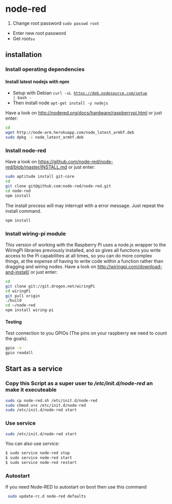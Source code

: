 # node-red

1. Change root password <code>sudo passwd root</code>
- Enter new root password
- Get root<code>su</code>

## installation

### Install operating dependencies

#### Install latest nodejs with npm

- Setup with Debian <code>curl -sL https://deb.nodesource.com/setup | bash -</code>
- Then install node <code>apt-get install -y nodejs</code>


Have a look on http://nodered.org/docs/hardware/raspberrypi.html or just enter:
```bash
cd
wget http://node-arm.herokuapp.com/node_latest_armhf.deb
sudo dpkg -i node_latest_armhf.deb
```
### Install node-red

Have a look on https://github.com/node-red/node-red/blob/master/INSTALL.md or just enter:
```bash
sudo aptitude install git-core
cd
git clone git@github.com:node-red/node-red.git
cd node-red
npm install
```

The install process will may interrupt with a error message.
Just repeat the install command.
```bash
npm install
```

### Install wiring-pi module
This version of working with the Raspberry Pi uses a node.js wrapper to the WiringPi libraries previously installed, and so gives all functions you write access to the Pi capabilities at all times, so you can do more complex things, at the expense of having to write code within a function rather than dragging and wiring nodes.
Have a look on http://wiringpi.com/download-and-install/ or just enter:

```bash
cd
git clone git://git.drogon.net/wiringPi
cd wiringPi
git pull origin
./build
cd ~/node-red
npm install wiring-pi
```

#### Testing
Test connection to you GPIOs (The pins on your raspberry we need to count the goals).
```bash
gpio -v
gpio readall
```

## Start as a service
### Copy this Script as a super user to _/etc/init.d/node-red_ an make it executeable

```bash
sudo cp node-red.sh /etc/init.d/node-red
sudo chmod u+x /etc/init.d/node-red
sudo /etc/init.d/node-red start
```
### Use service
```bash
sudo /etc/init.d/node-red start
```
You can also use _service_:
```bash
$ sudo service node-red stop
$ sudo service node-red start
$ sudo service node-red restart
```

### Autostart
If you need Node-RED to autostart on boot then use this command
```bash
 sudo update-rc.d node-red defaults
```
